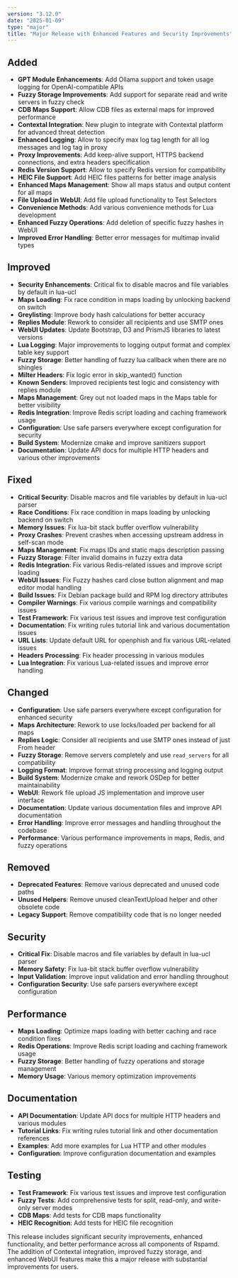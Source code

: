 ```yaml
---
version: "3.12.0"
date: "2025-01-09"
type: "major"
title: "Major Release with Enhanced Features and Security Improvements"
---
```


## Added
- **GPT Module Enhancements**: Add Ollama support and token usage logging for OpenAI-compatible APIs
- **Fuzzy Storage Improvements**: Add support for separate read and write servers in fuzzy check
- **CDB Maps Support**: Allow CDB files as external maps for improved performance
- **Contextal Integration**: New plugin to integrate with Contextal platform for advanced threat detection
- **Enhanced Logging**: Allow to specify max log tag length for all log messages and log tag in proxy
- **Proxy Improvements**: Add keep-alive support, HTTPS backend connections, and extra headers specification
- **Redis Version Support**: Allow to specify Redis version for compatibility
- **HEIC File Support**: Add HEIC files patterns for better image analysis
- **Enhanced Maps Management**: Show all maps status and output content for all maps
- **File Upload in WebUI**: Add file upload functionality to Test Selectors
- **Convenience Methods**: Add various convenience methods for Lua development
- **Enhanced Fuzzy Operations**: Add deletion of specific fuzzy hashes in WebUI
- **Improved Error Handling**: Better error messages for multimap invalid types

## Improved
- **Security Enhancements**: Critical fix to disable macros and file variables by default in lua-ucl
- **Maps Loading**: Fix race condition in maps loading by unlocking backend on switch
- **Greylisting**: Improve body hash calculations for better accuracy
- **Replies Module**: Rework to consider all recipients and use SMTP ones
- **WebUI Updates**: Update Bootstrap, D3 and PrismJS libraries to latest versions
- **Lua Logging**: Major improvements to logging output format and complex table key support
- **Fuzzy Storage**: Better handling of fuzzy lua callback when there are no shingles
- **Milter Headers**: Fix logic error in skip_wanted() function
- **Known Senders**: Improved recipients test logic and consistency with replies module
- **Maps Management**: Grey out not loaded maps in the Maps table for better visibility
- **Redis Integration**: Improve Redis script loading and caching framework usage
- **Configuration**: Use safe parsers everywhere except configuration for security
- **Build System**: Modernize cmake and improve sanitizers support
- **Documentation**: Update API docs for multiple HTTP headers and various other improvements

## Fixed
- **Critical Security**: Disable macros and file variables by default in lua-ucl parser
- **Race Conditions**: Fix race condition in maps loading by unlocking backend on switch
- **Memory Issues**: Fix lua-bit stack buffer overflow vulnerability
- **Proxy Crashes**: Prevent crashes when accessing upstream address in self-scan mode
- **Maps Management**: Fix maps IDs and static maps description passing
- **Fuzzy Storage**: Filter invalid domains in fuzzy extra data
- **Redis Integration**: Fix various Redis-related issues and improve script loading
- **WebUI Issues**: Fix Fuzzy hashes card close button alignment and map editor modal handling
- **Build Issues**: Fix Debian package build and RPM log directory attributes
- **Compiler Warnings**: Fix various compile warnings and compatibility issues
- **Test Framework**: Fix various test issues and improve test configuration
- **Documentation**: Fix writing rules tutorial link and various documentation issues
- **URL Lists**: Update default URL for openphish and fix various URL-related issues
- **Headers Processing**: Fix header processing in various modules
- **Lua Integration**: Fix various Lua-related issues and improve error handling

## Changed
- **Configuration**: Use safe parsers everywhere except configuration for enhanced security
- **Maps Architecture**: Rework to use locks/loaded per backend for all maps
- **Replies Logic**: Consider all recipients and use SMTP ones instead of just From header
- **Fuzzy Storage**: Remove servers completely and use `read_servers` for all compatibility
- **Logging Format**: Improve format string processing and logging output
- **Build System**: Modernize cmake and rework OSDep for better maintainability
- **WebUI**: Rework file upload JS implementation and improve user interface
- **Documentation**: Update various documentation files and improve API documentation
- **Error Handling**: Improve error messages and handling throughout the codebase
- **Performance**: Various performance improvements in maps, Redis, and fuzzy operations

## Removed
- **Deprecated Features**: Remove various deprecated and unused code paths
- **Unused Helpers**: Remove unused cleanTextUpload helper and other obsolete code
- **Legacy Support**: Remove compatibility code that is no longer needed

## Security
- **Critical Fix**: Disable macros and file variables by default in lua-ucl parser
- **Memory Safety**: Fix lua-bit stack buffer overflow vulnerability
- **Input Validation**: Improve input validation and error handling throughout
- **Configuration Security**: Use safe parsers everywhere except configuration

## Performance
- **Maps Loading**: Optimize maps loading with better caching and race condition fixes
- **Redis Operations**: Improve Redis script loading and caching framework usage
- **Fuzzy Storage**: Better handling of fuzzy operations and storage management
- **Memory Usage**: Various memory optimization improvements

## Documentation
- **API Documentation**: Update API docs for multiple HTTP headers and various modules
- **Tutorial Links**: Fix writing rules tutorial link and other documentation references
- **Examples**: Add more examples for Lua HTTP and other modules
- **Configuration**: Improve configuration documentation and examples

## Testing
- **Test Framework**: Fix various test issues and improve test configuration
- **Fuzzy Tests**: Add comprehensive tests for split, read-only, and write-only server modes
- **CDB Maps**: Add tests for CDB maps functionality
- **HEIC Recognition**: Add tests for HEIC file recognition

This release includes significant security improvements, enhanced functionality, and better performance across all components of Rspamd. The addition of Contextal integration, improved fuzzy storage, and enhanced WebUI features make this a major release with substantial improvements for users. 